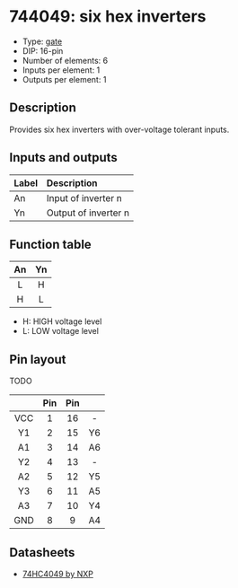 # 744049: six hex inverters

- Type: [gate](gates.md)
- DIP: 16-pin
- Number of elements: 6
- Inputs per element: 1
- Outputs per element: 1

## Description

Provides six hex inverters with over-voltage tolerant inputs.

## Inputs and outputs

| Label | Description            |
|:----- |:-----------------------|
| An    | Input of inverter n    |
| Yn    | Output of inverter n   |

## Function table

| An  | Yn  |
|:---:|:---:|
| L   | H   |
| H   | L   |

- H: HIGH voltage level
- L: LOW voltage level

## Pin layout

TODO

|     | Pin | Pin |     |
|:---:|:---:|:---:|:---:|
| VCC |   1 |  16 | -   |
| Y1  |   2 |  15 | Y6  |
| A1  |   3 |  14 | A6  |
| Y2  |   4 |  13 | -   |
| A2  |   5 |  12 | Y5  |
| Y3  |   6 |  11 | A5  |
| A3  |   7 |  10 | Y4  |
| GND |   8 |   9 | A4  |

## Datasheets

- [74HC4049 by NXP](http://www.nxp.com/documents/data_sheet/74HC4049.pdf)
